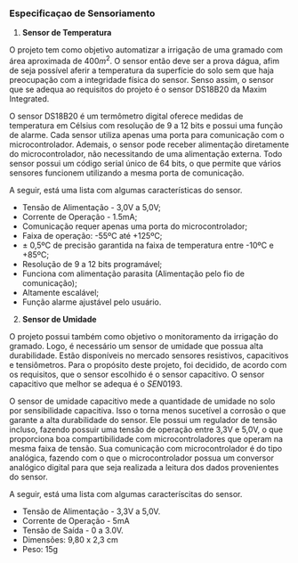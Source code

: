 ### Especificaçao de Sensoriamento

1. **Sensor de Temperatura**

O projeto tem como objetivo automatizar a irrigação de uma gramado com área aproximada de $400m^2$. O sensor então deve ser a prova dágua, afim de seja possível aferir a temperatura da superfície do solo sem que haja preocupação com a integridade física do sensor. Senso assim, o sensor que se adequa ao requisitos do projeto é o sensor DS18B20 da Maxim Integrated. 

O sensor DS18B20 é um termômetro digital oferece medidas de temperatura em Célsius com resolução de 9 a 12 bits e possui uma função de alarme. Cada sensor utiliza apenas uma porta para comunicação com o microcontrolador. Ademais, o sensor pode receber alimentação diretamente do microcontrolador, não necessitando de uma alimentação externa. Todo sensor possui um código serial único de 64 bits, o que permite que vários sensores funcionem utilizando a mesma porta de comunicação. 

A seguir, está uma lista com algumas características do sensor.

- Tensão de Alimentação - 3,0V a 5,0V;
- Corrente de Operação - 1.5mA;
- Comunicação requer apenas uma porta do microcontrolador;
- Faixa de operação: -55ºC até +125ºC;
- $\pm$ 0,5ºC de precisão garantida na faixa de temperatura entre -10ºC e +85ºC;
- Resolução de 9 a 12 bits programável;
- Funciona com alimentação parasita (Alimentação pelo fio de comunicação);
- Altamente escalável;
- Função alarme ajustável pelo usuário.

2. **Sensor de Umidade**

O projeto possui também como objetivo o monitoramento da irrigação do gramado. Logo, é necessário um sensor de umidade que possua alta durabilidade. Estão disponíveis no mercado sensores resistivos, capacitivos e tensiômetros. Para o propósito deste projeto, foi decidido, de acordo com os requisitos, que o sensor escolhido é o sensor capacitivo. O sensor capacitivo que melhor se adequa é o $SEN0193$. 

O sensor de umidade capacitivo mede a quantidade de umidade no solo por sensibilidade capacitiva. Isso o torna menos sucetível a corrosão o que garante a alta durabilidade do sensor. Ele possui um regulador de tensão incluso, fazendo possuir uma tensão de operação entre 3,3V e 5,0V, o que proporciona boa compartibilidade com microcontroladores que operam na mesma faixa de tensão. Sua comunicação com microcontrolador é do tipo analógica, fazendo com o que o microcontrolador possua um conversor analógico digital para que seja realizada a leitura dos dados provenientes do sensor.

A seguir, está uma lista com algumas caracteríscitas do sensor.

- Tensão de Alimentação - 3,3V a 5,0V.
- Corrente de Operação - 5mA
- Tensão de Saída - 0 a 3.0V.
- Dimensões: 9,80 x 2,3 cm
- Peso: 15g